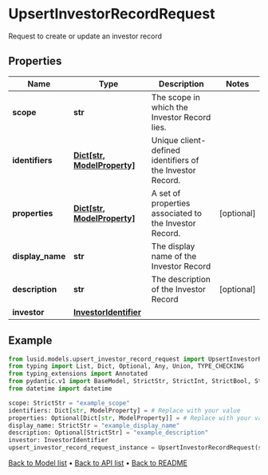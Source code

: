 # UpsertInvestorRecordRequest

Request to create or update an investor record
## Properties
Name | Type | Description | Notes
------------ | ------------- | ------------- | -------------
**scope** | **str** | The scope in which the Investor Record lies. | 
**identifiers** | [**Dict[str, ModelProperty]**](ModelProperty.md) | Unique client-defined identifiers of the Investor Record. | 
**properties** | [**Dict[str, ModelProperty]**](ModelProperty.md) | A set of properties associated to the Investor Record. | [optional] 
**display_name** | **str** | The display name of the Investor Record | 
**description** | **str** | The description of the Investor Record | [optional] 
**investor** | [**InvestorIdentifier**](InvestorIdentifier.md) |  | 
## Example

```python
from lusid.models.upsert_investor_record_request import UpsertInvestorRecordRequest
from typing import List, Dict, Optional, Any, Union, TYPE_CHECKING
from typing_extensions import Annotated
from pydantic.v1 import BaseModel, StrictStr, StrictInt, StrictBool, StrictFloat, StrictBytes, Field, validator, ValidationError, conlist, constr
from datetime import datetime

scope: StrictStr = "example_scope"
identifiers: Dict[str, ModelProperty] = # Replace with your value
properties: Optional[Dict[str, ModelProperty]] = # Replace with your value
display_name: StrictStr = "example_display_name"
description: Optional[StrictStr] = "example_description"
investor: InvestorIdentifier
upsert_investor_record_request_instance = UpsertInvestorRecordRequest(scope=scope, identifiers=identifiers, properties=properties, display_name=display_name, description=description, investor=investor)

```

[Back to Model list](../README.md#documentation-for-models) &#8226; [Back to API list](../README.md#documentation-for-api-endpoints) &#8226; [Back to README](../README.md)

